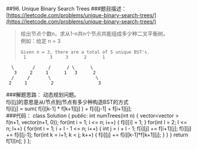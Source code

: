 ##96. Unique Binary Search Trees
###题目描述：[https://leetcode.com/problems/unique-binary-search-trees/](https://leetcode.com/problems/unique-binary-search-trees/)
> 给出节点个数n，求从1-n共n个节点共能组成多少种二叉平衡树。    
> 例如：给定 n = 3    
>     
>     Given n = 3, there are a total of 5 unique BST's.
>      1         3     3      2      1
      \       /     /      / \      \
       3     2     1      1   3      2
      /     /       \                 \
     2     1         2                 3

###解题思路：
动态规划问题。    
f[i][j]的意思是从i节点到j节点有多少种构造BST的方式    
f[i][j] = sum( f[i][k-1] * f[k+1][j] ) + f[i][j-1] + f[i+1][j];     
###代码：
	class Solution {
	public:
	    int numTrees(int n) {
	        vector<vector<int> > f(n+1, vector<int>(n+1, 0));
	        for(int i = 1; i <= n; i++) {
	            f[i][i] = 1;
	        }
	        for(int l = 2; l <= n; l++) {
	            for(int i = 1; i + l - 1 <= n; i++) {
	                int j = i + l - 1;
	                f[i][j] += f[i+1][j];
	                f[i][j] += f[i][j-1];
	                for(int k = i+1; k < j; k++) {
	                    f[i][j] += f[i][k-1]*f[k+1][j];
	                }
	            }
	        }
	        return f[1][n];
	    }
	};